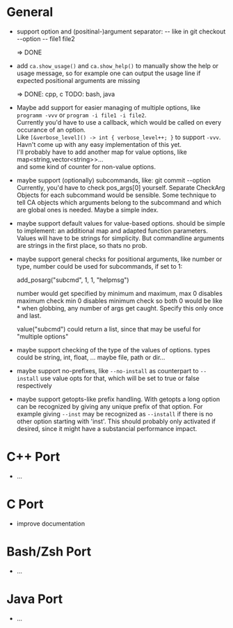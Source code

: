 General
=======
- support option and (positinal-)argument separator: --
    like in git checkout --option -- file1 file2

    => DONE

- add ```ca.show_usage()``` and ```ca.show_help()``` to manually show the help or usage message,
  so for example one can output the usage line if expected positional arguments are missing

    => DONE: cpp, c TODO: bash, java

- Maybe add support for easier managing of multiple options,
  like ```programm -vvv``` or ```program -i file1 -i file2```.<br>
  Currently you'd have to use a callback,
  which would be called on every occurance of an option.<br>
  Like ```[&verbose_level]() -> int { verbose_level++; }``` to support ```-vvv```.<br>
  Havn't come up with any easy implementation of this yet.<br>
  I'll probably have to add another map for value options,
  like map&lt;string,vector&lt;string&gt;&gt;... <br>
  and some kind of counter for non-value options.

- maybe support (optionally) subcommands, like: git commit --option
  Currently, you'd have to check pos_args[0] yourself.
  Separate CheckArg Objects for each subcommand would be sensible.
  Some technique to tell CA objects which arguments belong to the subcommand
  and which are global ones is needed. Maybe a simple index.

- maybe support default values for value-based options.
  should be simple to implement: an additional map and adapted function parameters.
  Values will have to be strings for simplicity.
  But commandline arguments are strings in the first place, so thats no prob.

- maybe support general checks for positional arguments,
  like number or type, number could be used for subcommands,
  if set to 1:

    add_posarg("subcmd", 1, 1, "helpmsg")

	number would get specified by minimum and maximum,
	max 0 disables maximum check
	min 0 disables minimum check
	so both 0 would be like * when globbing,
	any number of args get caught.
	Specify this only once and last.

  value("subcmd") could return a list,
  since that may be useful for "multiple options"

- maybe support checking of the type of the values of options.
  types could be string, int, float, ... maybe file, path or dir...

- maybe support no-prefixes, like ```--no-install``` as counterpart to ```--install```
  use value opts for that, which will be set to true or false respectively
  
- maybe support getopts-like prefix handling. With getopts a long option can be recognized
  by giving any unique prefix of that option.
  For example giving ```--inst``` may be recognized as ```--install``` if there is no other option starting with 'inst'.
  This should probably only activated if desired, since it might have a substancial performance impact.

C++ Port
========
- ...

C Port
======
- improve documentation

Bash/Zsh Port
=============
- ...

Java Port
=========
- ...
